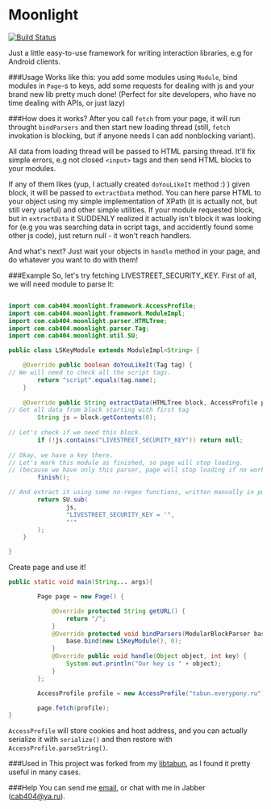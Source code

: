 Moonlight
=========
[![Build Status](https://travis-ci.org/cab404/moonlight.svg?branch=dev)](https://travis-ci.org/cab404/moonlight)

Just a little easy-to-use framework for writing interaction libraries, e.g for Android clients.

###Usage
Works like this: you add some modules using `Module`, bind modules in `Page`-s to keys, add some requests for dealing with js and your brand new lib pretty much done! 
(Perfect for site developers, who have no time dealing with APIs, or just lazy)

###How does it works?
After you call `fetch` from your page, it will run throught `bindParsers` and then start new loading thread (still, `fetch` invokation is blocking, but if anyone 
needs I can add nonblocking variant).

All data from loading thread will be passed to HTML parsing thread. It'll fix simple errors, e.g not closed `<input>` tags
and then send HTML blocks to your modules. 

If any of them likes (yup, I actually created `doYouLikeIt` method :) ) given block, it will be passed to
`extractData` method. You can here parse HTML to your object using my simple implementation of XPath (it is actually not, but still very useful) and other simple utilities.
If your module requested block, but in `extractData` it SUDDENLY realized it actually isn't block it was looking for (e.g you was searching data in script tags, and
accidently found some other js code), just return null - it won't reach handlers.

And what's next? Just wait your objects in `handle` method in your page, and do whatever you want to do with them!

###Example
So, let's try fetching LIVESTREET_SECURITY_KEY.
First of all, we will need module to parse it:

```java

import com.cab404.moonlight.framework.AccessProfile;
import com.cab404.moonlight.framework.ModuleImpl;
import com.cab404.moonlight.parser.HTMLTree;
import com.cab404.moonlight.parser.Tag;
import com.cab404.moonlight.util.SU;

public class LSKeyModule extends ModuleImpl<String> {

    @Override public boolean doYouLikeIt(Tag tag) {
// We will need to check all the script tags.
        return "script".equals(tag.name);
    }
    
    @Override public String extractData(HTMLTree block, AccessProfile profile) {
// Get all data from block starting with first tag 
        String js = block.getContents(0); 
        
// Let's check if we need this block.
        if (!js.contains("LIVESTREET_SECURITY_KEY")) return null;
        
// Okay, we have a key there.
// Let's mark this module as finished, so page will stop loading.
// (because we have only this parser, page will stop loading if no working parsers left)
        finish();

// And extract it using some no-regex functions, written manually in pure Java.
        return SU.sub(
                js,
                "LIVESTREET_SECURITY_KEY = '",
                "'"
        );
    }

}

```

Сreate page and use it!
```java
public static void main(String... args){

        Page page = new Page() {

            @Override protected String getURL() {
                return "/";
            }
            @Override protected void bindParsers(ModularBlockParser base) {
                base.bind(new LSKeyModule(), 0);
            }
            @Override public void handle(Object object, int key) {
                System.out.println("Our key is " + object);
            }
        };

        AccessProfile profile = new AccessProfile("tabun.everypony.ru");

        page.fetch(profile);
}
```

`AccessProfile` will store cookies and host address, and you can actually serialize it with `serialize()` and then restore with `AccessProfile.parseString()`.

###Used in
This project was forked from my [libtabun](https://github.com/cab404/libtabun), as I found it pretty useful in many cases.

###Help
You can send me [email](mailto:cab404@ya.ru), or chat with me in Jabber (cab404@ya.ru).

